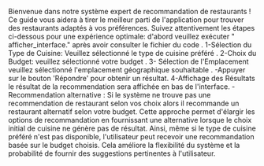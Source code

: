 Bienvenue dans notre système expert de recommandation de restaurants ! 
Ce guide vous aidera à tirer le meilleur parti de l'application pour trouver des restaurants adaptés à vos préférences. Suivez attentivement les étapes ci-dessous pour une expérience optimale:
d'abord veuillez exécuter " afficher_interface." après avoir consulter le fichier du code .
1-Sélection du Type de Cuisine:
Veuillez sélectionné le type de cuisine préféré .
2-Choix du Budget:
veuillez sélectionné votre budget .
3- Sélection de l'Emplacement
veuillez sélectionné l'emplacement géographique souhaitable .
-Appuyer sur le bouton 'Répondre' pour obtenir un résultat.
4-Affichage des Résultats
le résultat de la recommendation sera affichée en bas de l'interface.
-Recommendation alternative :
Si le système ne trouve pas une recommendation de restaurant selon vos choix alors il recommande un restaurant alternatif selon votre budget.
Cette approche permet d'élargir les options de recommandation en fournissant une alternative lorsque le choix initial de cuisine ne génère pas de résultat. Ainsi, même si le type de cuisine préféré n'est pas disponible, l'utilisateur peut recevoir une recommandation basée sur le budget choisis. Cela améliore la flexibilité du système et la probabilité de fournir des suggestions pertinentes à l'utilisateur.


